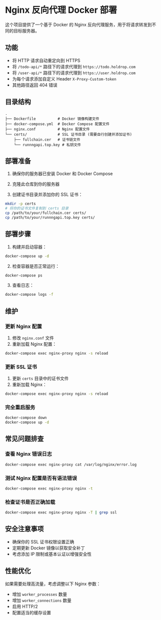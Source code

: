 # Nginx 反向代理 Docker 部署

这个项目提供了一个基于 Docker 的 Nginx 反向代理服务，用于将请求转发到不同的目标服务器。

## 功能

- 将 HTTP 请求自动重定向到 HTTPS
- 将 `/todo-api/*` 路径下的请求代理到 `https://todo.holdrop.com`
- 将 `/user-api/*` 路径下的请求代理到 `https://user.holdrop.com`
- 为每个请求添加自定义 Header `X-Proxy-Custom-token`
- 其他路径返回 404 错误

## 目录结构

```
.
├── Dockerfile          # Docker 镜像构建文件
├── docker-compose.yml  # Docker Compose 配置文件
├── nginx.conf          # Nginx 配置文件
└── certs/              # SSL 证书目录 (需要自行创建并添加证书)
    ├── fullchain.cer   # 证书链文件
    └── runnngapi.top.key # 私钥文件
```

## 部署准备

1. 确保你的服务器已安装 Docker 和 Docker Compose

2. 克隆此仓库到你的服务器

3. 创建证书目录并添加你的 SSL 证书：

```bash
mkdir -p certs
# 将你的证书文件复制到 certs 目录
cp /path/to/your/fullchain.cer certs/
cp /path/to/your/runnngapi.top.key certs/
```

## 部署步骤

1. 构建并启动容器：

```bash
docker-compose up -d
```

2. 检查容器是否正常运行：

```bash
docker-compose ps
```

3. 查看日志：

```bash
docker-compose logs -f
```

## 维护

### 更新 Nginx 配置

1. 修改 `nginx.conf` 文件
2. 重新加载 Nginx 配置：

```bash
docker-compose exec nginx-proxy nginx -s reload
```

### 更新 SSL 证书

1. 更新 `certs` 目录中的证书文件
2. 重新加载 Nginx：

```bash
docker-compose exec nginx-proxy nginx -s reload
```

### 完全重启服务

```bash
docker-compose down
docker-compose up -d
```

## 常见问题排查

### 查看 Nginx 错误日志

```bash
docker-compose exec nginx-proxy cat /var/log/nginx/error.log
```

### 测试 Nginx 配置是否有语法错误

```bash
docker-compose exec nginx-proxy nginx -t
```

### 检查证书是否正确加载

```bash
docker-compose exec nginx-proxy nginx -T | grep ssl
```

## 安全注意事项

- 确保你的 SSL 证书权限设置正确
- 定期更新 Docker 镜像以获取安全补丁
- 考虑添加 IP 限制或基本认证以增强安全性

## 性能优化

如果需要处理高流量，考虑调整以下 Nginx 参数：

- 增加 `worker_processes` 数量
- 增加 `worker_connections` 数量
- 启用 HTTP/2
- 配置适当的缓存设置
